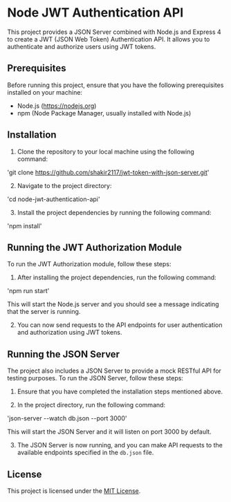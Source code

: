 # Node JWT Authentication API

This project provides a JSON Server combined with Node.js and Express 4 to create a JWT (JSON Web Token) Authentication API. It allows you to authenticate and authorize users using JWT tokens.

## Prerequisites

Before running this project, ensure that you have the following prerequisites installed on your machine:

- Node.js (https://nodejs.org)
- npm (Node Package Manager, usually installed with Node.js)

## Installation

1. Clone the repository to your local machine using the following command:

'git clone https://github.com/shakir2117/jwt-token-with-json-server.git'


2. Navigate to the project directory:

'cd node-jwt-authentication-api'


3. Install the project dependencies by running the following command:

'npm install'


## Running the JWT Authorization Module

To run the JWT Authorization module, follow these steps:

1. After installing the project dependencies, run the following command:

'npm run start'


This will start the Node.js server and you should see a message indicating that the server is running.

2. You can now send requests to the API endpoints for user authentication and authorization using JWT tokens.

## Running the JSON Server

The project also includes a JSON Server to provide a mock RESTful API for testing purposes. To run the JSON Server, follow these steps:

1. Ensure that you have completed the installation steps mentioned above.

2. In the project directory, run the following command:

'json-server --watch db.json --port 3000'


This will start the JSON Server and it will listen on port 3000 by default.

3. The JSON Server is now running, and you can make API requests to the available endpoints specified in the `db.json` file.

## License

This project is licensed under the [MIT License](LICENSE).
